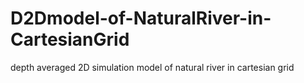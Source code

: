 # D2Dmodel-of-NaturalRiver-in-CartesianGrid
depth averaged 2D simulation model of natural river in cartesian grid
